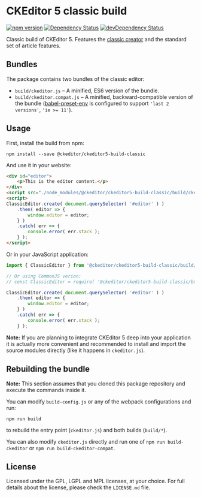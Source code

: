 CKEditor 5 classic build
========================================

[![npm version](https://badge.fury.io/js/%40ckeditor%2Fckeditor5-build-classic.svg)](https://www.npmjs.com/package/@ckeditor/ckeditor5-build-classic)
[![Dependency Status](https://david-dm.org/ckeditor/ckeditor5-build-classic/status.svg)](https://david-dm.org/ckeditor/ckeditor5-build-classic)
[![devDependency Status](https://david-dm.org/ckeditor/ckeditor5-build-classic/dev-status.svg)](https://david-dm.org/ckeditor/ckeditor5-build-classic?type=dev)

Classic build of CKEditor 5. Features the [classic creator](https://github.com/ckeditor/ckeditor5-editor-classic) and the standard set of article features.

## Bundles

The package contains two bundles of the classic editor:

* `build/ckeditor.js` &ndash; A minified, ES6 version of the bundle.
* `build/ckeditor.compat.js` &ndash; A minified, backward-compatible version of the bundle ([babel-preset-env](https://github.com/babel/babel-preset-env) is configured to support `'last 2 versions'`, `'ie >= 11'`).

## Usage

First, install the build from npm:

```
npm install --save @ckeditor/ckeditor5-build-classic
```

And use it in your website:

```html
<div id="editor">
	<p>This is the editor content.</p>
</div>
<script src="./node_modules/@ckeditor/ckeditor5-build-classic/build/ckeditor.js"></script>
<script>
ClassicEditor.create( document.querySelector( '#editor' ) )
	.then( editor => {
		window.editor = editor;
	} )
	.catch( err => {
		console.error( err.stack );
	} );
</script>
```

Or in your JavaScript application:

```js
import { ClassicEditor } from '@ckeditor/ckeditor5-build-classic/build/ckeditor';

// Or using CommonJS verion:
// const ClassicEditor = require( '@ckeditor/ckeditor5-build-classic/build/ckeditor' ).ClassicEditor;

ClassicEditor.create( document.querySelector( '#editor' ) )
	.then( editor => {
		window.editor = editor;
	} )
	.catch( err => {
		console.error( err.stack );
	} );
```

**Note:** If you are planning to integrate CKEditor 5 deep into your application it is actually more convenient and recommended to install and import the source modules directly (like it happens in `ckeditor.js`).

## Rebuilding the bundle

**Note:** This section assumes that you cloned this package repository and execute the commands inside it.

You can modify `build-config.js` or any of the webpack configurations and run:

```
npm run build
```

to rebuild the entry point (`ckeditor.js`) and both builds (`build/*`).

You can also modify `ckeditor.js` directly and run one of `npm run build-ckeditor` or `npm run build-ckeditor-compat`.

## License

Licensed under the GPL, LGPL and MPL licenses, at your choice. For full details about the license, please check the `LICENSE.md` file.
